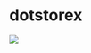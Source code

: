 # dotstorex

![](https://raw.githubusercontent.com/dotstorex/docs/main/static/img/header.png?token=AHZCZFEUEKKH4ZOOB2DUONDA7OWC2)

